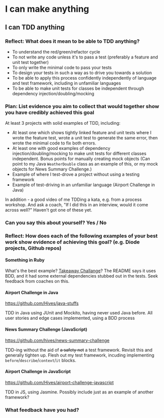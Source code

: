 # I can make anything
## I can TDD anything

### Reflect: What does it mean to be able to TDD anything?

- To understand the red/green/refactor cycle
- To not write any code unless it's to pass a test (preferably a feature and unit test together)
- To only write the minimal code to pass your tests
- To design your tests in such a way as to drive you towards a solution
- To be able to apply this process confidently independently of language and test framework, including in unfamiliar languages
- To be able to make unit tests for classes be independent through dependency injection/doubling/mocking

### Plan: List evidence you aim to collect that would together show you have credibly achieved this goal

At least 3 projects with solid examples of TDD, including:
- At least one which shows tightly linked feature and unit tests where I wrote the feature test, wrote a unit test to generate the same error, then wrote the minimal code to fix both errors.
- At least one with good examples of dependency injection/doubling/mocking to make unit tests for different classes independent. Bonus points for manually creating mock objects (Can point to my Java `WeatherDouble` class as an example of this, or my mock objects for News Summary Challenge.)
- Example of where I test-drove a project without using a testing framework
- Example of test-driving in an unfamiliar language (Airport Challenge in Java)

In addition - a good video of me TDDing a kata, e.g. from a process workshop. And ask a coach, "If I did this in an interview, would it come across well?" Haven't got one of these yet.

### Can you say this about yourself? Yes / No

### Reflect: How does each of the following examples of your best work show evidence of achieving this goal? (e.g. Diode projects, Github repos)

#### Something in Ruby

What's the best example? [Takeaway Challange](https://github.com/makersacademy/takeaway-challenge)? The README says it uses BDD, and it had some external dependencies stubbed out in the tests. Seek feedback from coaches on this.

#### Airport Challenge in Java

<https://github.com/Hives/java-stuffs>

TDD in Java using JUnit and Mockito, having never used Java before. All user stories and edge cases implemented, using a BDD process

#### News Summary Challenge (JavaScript)

<https://github.com/hives/news-summary-challenge>

TDD-ing without the aid of ~~a safety net~~ a test framework.  Revisit this and generally tighten up. Flesh out my test framework, incuding implementing `before`/`describe`/`context`/`it` blocks.

#### Airport Challenge in JavaScript

<https://github.com/Hives/airport-challenge-javascript>

TDD in JS, using Jasmine. Possibly include just as an example of another framework?


### What feedback have you had?

